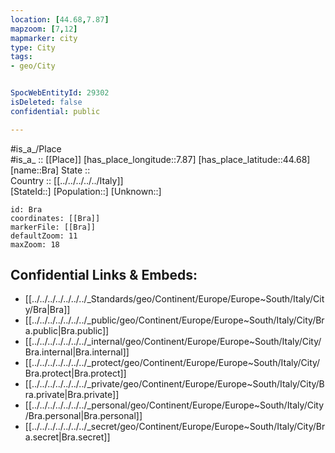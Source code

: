 ```yaml
---
location: [44.68,7.87] 
mapzoom: [7,12] 
mapmarker: city 
type: City
tags:
- geo/City


SpocWebEntityId: 29302
isDeleted: false
confidential: public

---
```

#is_a_/Place  
#is_a_ :: [[Place]] 
[has_place_longitude::7.87] 
[has_place_latitude::44.68] 
[name::Bra] 
State ::  
Country :: [[../../../../../Italy]]  
[StateId::] 
[Population::] 
[Unknown::] 


```leaflet
id: Bra
coordinates: [[Bra]] 
markerFile: [[Bra]] 
defaultZoom: 11 
maxZoom: 18
```


## Confidential Links & Embeds: 
- [[../../../../../../../_Standards/geo/Continent/Europe/Europe~South/Italy/City/Bra|Bra]] 
- [[../../../../../../../_public/geo/Continent/Europe/Europe~South/Italy/City/Bra.public|Bra.public]] 
- [[../../../../../../../_internal/geo/Continent/Europe/Europe~South/Italy/City/Bra.internal|Bra.internal]] 
- [[../../../../../../../_protect/geo/Continent/Europe/Europe~South/Italy/City/Bra.protect|Bra.protect]] 
- [[../../../../../../../_private/geo/Continent/Europe/Europe~South/Italy/City/Bra.private|Bra.private]] 
- [[../../../../../../../_personal/geo/Continent/Europe/Europe~South/Italy/City/Bra.personal|Bra.personal]] 
- [[../../../../../../../_secret/geo/Continent/Europe/Europe~South/Italy/City/Bra.secret|Bra.secret]] 
